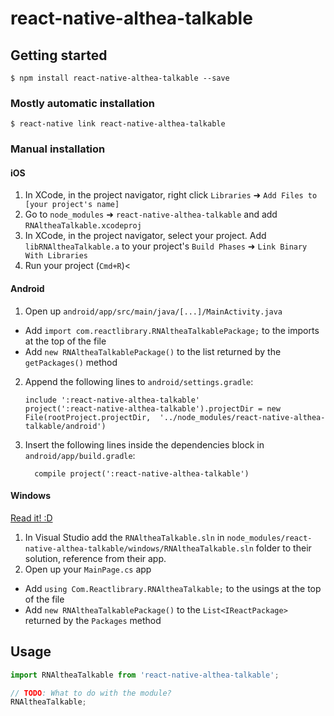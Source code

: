 
# react-native-althea-talkable

## Getting started

`$ npm install react-native-althea-talkable --save`

### Mostly automatic installation

`$ react-native link react-native-althea-talkable`

### Manual installation


#### iOS

1. In XCode, in the project navigator, right click `Libraries` ➜ `Add Files to [your project's name]`
2. Go to `node_modules` ➜ `react-native-althea-talkable` and add `RNAltheaTalkable.xcodeproj`
3. In XCode, in the project navigator, select your project. Add `libRNAltheaTalkable.a` to your project's `Build Phases` ➜ `Link Binary With Libraries`
4. Run your project (`Cmd+R`)<


#### Android

1. Open up `android/app/src/main/java/[...]/MainActivity.java`
  - Add `import com.reactlibrary.RNAltheaTalkablePackage;` to the imports at the top of the file
  - Add `new RNAltheaTalkablePackage()` to the list returned by the `getPackages()` method
2. Append the following lines to `android/settings.gradle`:
  	```
  	include ':react-native-althea-talkable'
  	project(':react-native-althea-talkable').projectDir = new File(rootProject.projectDir, 	'../node_modules/react-native-althea-talkable/android')
  	```
3. Insert the following lines inside the dependencies block in `android/app/build.gradle`:
  	```
      compile project(':react-native-althea-talkable')
  	```

#### Windows
[Read it! :D](https://github.com/ReactWindows/react-native)

1. In Visual Studio add the `RNAltheaTalkable.sln` in `node_modules/react-native-althea-talkable/windows/RNAltheaTalkable.sln` folder to their solution, reference from their app.
2. Open up your `MainPage.cs` app
  - Add `using Com.Reactlibrary.RNAltheaTalkable;` to the usings at the top of the file
  - Add `new RNAltheaTalkablePackage()` to the `List<IReactPackage>` returned by the `Packages` method


## Usage
```javascript
import RNAltheaTalkable from 'react-native-althea-talkable';

// TODO: What to do with the module?
RNAltheaTalkable;
```
  
